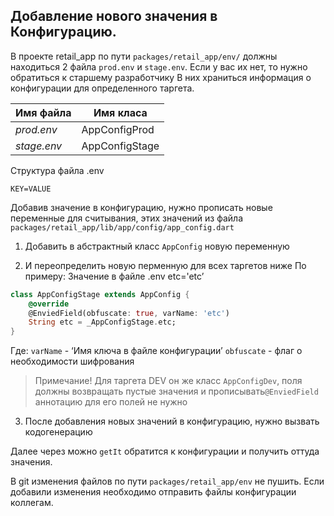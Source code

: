 ## Добавление нового значения в Конфигурацию.

В проекте retail_app по пути `packages/retail_app/env/` должны находиться 2 файла `prod.env` и `stage.env`. Если у вас их нет, то нужно обратиться к старшему разработчику
В них храниться информация о конфигурации для определенного таргета.

| Имя файла | Имя  класа |
| --- | --- |
| *prod.env* | AppConfigProd |
| *stage.env* | AppConfigStage |

Структура файла .env
```.env
KEY=VALUE
```
Добавив значение в конфигурацию, нужно прописать новые переменные для считывания, этих значений из файла
`packages/retail_app/lib/app/config/app_config.dart`

1. Добавить в абстрактный класс `AppConfig` новую переменную

2.  И переопределить новую перменную для всех таргетов ниже
По примеру:
Значение в файле .env
etc='etc’
```dart
class AppConfigStage extends AppConfig {
	@override
	@EnviedField(obfuscate: true, varName: 'etc')
	String etc = _AppConfigStage.etc;
}
```
Где:
`varName` - ‘Имя ключа в файле конфигурации’
`obfuscate` - флаг о необходимости шифрования
> Примечание!
Для таргета DEV он же класс `AppConfigDev`, поля должны возвращать пустые значения и прописывать`@EnviedField` аннотацию для его полей не нужно

3. После добавления новых значений в конфигурацию, нужно вызвать кодогенерацию

Далее через можно `getIt` обратится к конфигурации и получить оттуда значения.

В git изменения файлов по пути `packages/retail_app/env` не пушить. Если добавили изменения необходимо отправить файлы конфигурации коллегам.
